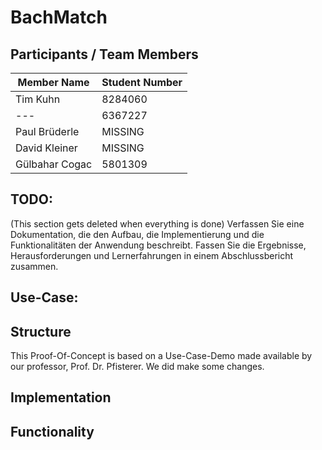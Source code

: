 # BachMatch

## Participants / Team Members

| Member Name    | Student Number |
| -------------- | -------------- |
| Tim Kuhn       | 8284060        |
| ---            | 6367227        |
| Paul Brüderle  | MISSING        |
| David Kleiner  | MISSING        |
| Gülbahar Cogac | 5801309        |

## TODO:

(This section gets deleted when everything is done)
Verfassen Sie eine Dokumentation, die den Aufbau, die Implementierung und die
Funktionalitäten der Anwendung beschreibt. Fassen Sie die Ergebnisse, Herausforderungen
und Lernerfahrungen in einem Abschlussbericht zusammen.

## Use-Case:

## Structure

This Proof-Of-Concept is based on a Use-Case-Demo made available by our professor, Prof. Dr. Pfisterer. We did make some changes.

## Implementation

## Functionality

